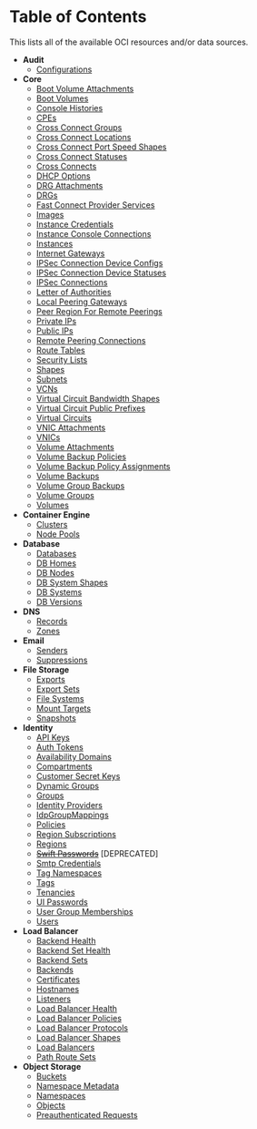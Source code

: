 # Table of Contents

This lists all of the available OCI resources and/or data sources.

* **Audit**
    * [Configurations](audit/configurations.md)
* **Core**
    * [Boot Volume Attachments](core/boot_volume_attachments.md)
    * [Boot Volumes](core/boot_volumes.md)
    * [Console Histories](core/console_histories.md)
    * [CPEs](core/cpes.md)
    * [Cross Connect Groups](core/cross_connect_groups.md)
    * [Cross Connect Locations](core/cross_connect_locations.md)
    * [Cross Connect Port Speed Shapes](core/cross_connect_port_speed_shapes.md)
    * [Cross Connect Statuses](core/cross_connect_statuses.md)
    * [Cross Connects](core/cross_connects.md)
    * [DHCP Options](core/dhcp_options.md)
    * [DRG Attachments](core/drg_attachments.md)
    * [DRGs](core/drgs.md)
    * [Fast Connect Provider Services](core/fast_connect_provider_services.md)
    * [Images](core/images.md)
    * [Instance Credentials](core/instance_credentials.md)
    * [Instance Console Connections](core/instance_console_connections.md)
    * [Instances](core/instances.md)
    * [Internet Gateways](core/internet_gateways.md)
    * [IPSec Connection Device Configs](core/ip_sec_connection_device_configs.md)
    * [IPSec Connection Device Statuses](core/ip_sec_connection_device_statuses.md)
    * [IPSec Connections](core/ip_sec_connections.md)
    * [Letter of Authorities](core/letter_of_authorities.md)
    * [Local Peering Gateways](core/local_peering_gateways.md)
    * [Peer Region For Remote Peerings](core/peer_region_for_remote_peerings.md)
    * [Private IPs](core/private_ips.md)
    * [Public IPs](core/public_ips.md)
    * [Remote Peering Connections](core/remote_peering_connections.md)
    * [Route Tables](core/route_tables.md)
    * [Security Lists](core/security_lists.md)
    * [Shapes](core/shapes.md)
    * [Subnets](core/subnets.md)
    * [VCNs](core/vcns.md)
    * [Virtual Circuit Bandwidth Shapes](core/virtual_circuit_bandwidth_shapes.md)
    * [Virtual Circuit Public Prefixes](core/virtual_circuit_public_prefixes.md)
    * [Virtual Circuits](core/virtual_circuits.md)
    * [VNIC Attachments](core/vnic_attachments.md)
    * [VNICs](core/vnics.md)
    * [Volume Attachments](core/volume_attachments.md)
    * [Volume Backup Policies](core/volume_backup_policies.md)
    * [Volume Backup Policy Assignments](core/volume_backup_policy_assignments.md)
    * [Volume Backups](core/volume_backups.md)
    * [Volume Group Backups](core/volume_group_backups.md)
    * [Volume Groups](core/volume_groups.md)
    * [Volumes](core/volumes.md)
* **Container Engine**
    * [Clusters](containerengine/clusters.md)
    * [Node Pools](containerengine/node_pools.md)
* **Database**
    * [Databases](database/databases.md)
    * [DB Homes](database/db_homes.md)
    * [DB Nodes](database/db_nodes.md)
    * [DB System Shapes](database/db_system_shapes.md)
    * [DB Systems](database/db_systems.md)
    * [DB Versions](database/db_versions.md)
* **DNS**
    * [Records](dns/records.md)
    * [Zones](dns/zones.md)
* **Email**
    * [Senders](email/senders.md)
    * [Suppressions](email/suppressions.md)
* **File Storage**
    * [Exports](file_storage/exports.md)
    * [Export Sets](file_storage/export_sets.md)
    * [File Systems](file_storage/file_systems.md)
    * [Mount Targets](file_storage/mount_targets.md)
    * [Snapshots](file_storage/snapshots.md)
* **Identity**
    * [API Keys](identity/api_keys.md)
    * [Auth Tokens](identity/auth_tokens.md)
    * [Availability Domains](identity/availability_domains.md)
    * [Compartments](identity/compartments.md)
    * [Customer Secret Keys](identity/customer_secret_keys.md)
    * [Dynamic Groups](identity/dynamic_groups.md)
    * [Groups](identity/groups.md)
    * [Identity Providers](identity/identity_providers.md)
    * [IdpGroupMappings](identity/idp_group_mappings.md)
    * [Policies](identity/policies.md)
    * [Region Subscriptions](identity/region_subscriptions.md)
    * [Regions](identity/regions.md)
    * ~~[Swift Passwords](identity/swift_passwords.md)~~ [DEPRECATED]
    * [Smtp Credentials](identity/smtp_credentials.md)
    * [Tag Namespaces](identity/tag_namespaces.md)
    * [Tags](identity/tags.md)
    * [Tenancies](identity/tenancies.md)
    * [UI Passwords](identity/ui_passwords.md)
    * [User Group Memberships](identity/user_group_memberships.md)
    * [Users](identity/users.md)
* **Load Balancer**
    * [Backend Health](load_balancer/backend_healths.md)
    * [Backend Set Health](load_balancer/backend_set_healths.md)
    * [Backend Sets](load_balancer/backend_sets.md)
    * [Backends](load_balancer/backends.md)
    * [Certificates](load_balancer/certificates.md)
    * [Hostnames](load_balancer/hostnames.md)
    * [Listeners](load_balancer/listeners.md)
    * [Load Balancer Health](load_balancer/load_balancer_healths.md)
    * [Load Balancer Policies](load_balancer/load_balancer_policies.md)
    * [Load Balancer Protocols](load_balancer/load_balancer_protocols.md)
    * [Load Balancer Shapes](load_balancer/load_balancer_shapes.md)
    * [Load Balancers](load_balancer/load_balancers.md)
    * [Path Route Sets](load_balancer/path_route_sets.md)
* **Object Storage**
    * [Buckets](object_storage/buckets.md)
    * [Namespace Metadata](object_storage/namespace_metadata.md)
    * [Namespaces](object_storage/namespaces.md)
    * [Objects](object_storage/objects.md)
    * [Preauthenticated Requests](object_storage/preauthenticated_requests.md)
